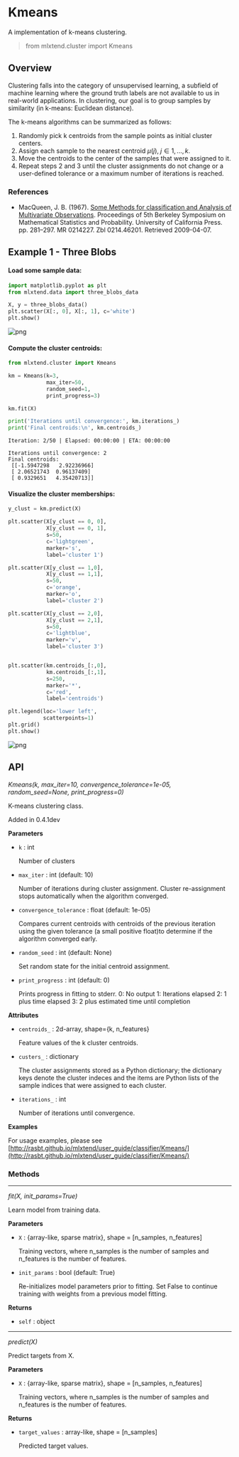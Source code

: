 # Kmeans

A implementation of k-means clustering.

> from mlxtend.cluster import Kmeans

## Overview

Clustering falls into the category of unsupervised learning, a subfield of machine learning where the ground truth labels are not available to us in real-world applications. In clustering, our goal is to group samples by similarity (in k-means: Euclidean distance).

The k-means algorithms can be summarized as follows:

1. Randomly pick k centroids from the sample points as initial cluster centers.
2. Assign each sample to the nearest centroid $\mu(j), \; j \in {1,...,k}$.
3. Move the centroids to the center of the samples that were assigned to it.
4. Repeat steps 2 and 3 until the cluster assignments do not change or a user-defined tolerance or a maximum number of iterations is reached.

### References


- MacQueen, J. B. (1967). [Some Methods for classification and Analysis of Multivariate Observations](http://projecteuclid.org/euclid.bsmsp/1200512992). Proceedings of 5th Berkeley Symposium on Mathematical Statistics and Probability. University of California Press. pp. 281–297. MR 0214227. Zbl 0214.46201. Retrieved 2009-04-07.

## Example 1 - Three Blobs

#### Load some sample data:


```python
import matplotlib.pyplot as plt
from mlxtend.data import three_blobs_data

X, y = three_blobs_data()
plt.scatter(X[:, 0], X[:, 1], c='white')
plt.show()
```


![png](Kmeans_files/Kmeans_10_0.png)


#### Compute the cluster centroids:


```python
from mlxtend.cluster import Kmeans

km = Kmeans(k=3, 
            max_iter=50, 
            random_seed=1, 
            print_progress=3)

km.fit(X)

print('Iterations until convergence:', km.iterations_)
print('Final centroids:\n', km.centroids_)
```

    Iteration: 2/50 | Elapsed: 00:00:00 | ETA: 00:00:00

    Iterations until convergence: 2
    Final centroids:
     [[-1.5947298   2.92236966]
     [ 2.06521743  0.96137409]
     [ 0.9329651   4.35420713]]


#### Visualize the cluster memberships:


```python
y_clust = km.predict(X)

plt.scatter(X[y_clust == 0, 0],
            X[y_clust == 0, 1],
            s=50,
            c='lightgreen',
            marker='s',
            label='cluster 1')

plt.scatter(X[y_clust == 1,0],
            X[y_clust == 1,1],
            s=50,
            c='orange',
            marker='o',
            label='cluster 2')

plt.scatter(X[y_clust == 2,0],
            X[y_clust == 2,1],
            s=50,
            c='lightblue',
            marker='v',
            label='cluster 3')


plt.scatter(km.centroids_[:,0],
            km.centroids_[:,1],
            s=250,
            marker='*',
            c='red',
            label='centroids')

plt.legend(loc='lower left',
           scatterpoints=1)
plt.grid()
plt.show()
```


![png](Kmeans_files/Kmeans_14_0.png)


## API


*Kmeans(k, max_iter=10, convergence_tolerance=1e-05, random_seed=None, print_progress=0)*

K-means clustering class.

Added in 0.4.1dev

**Parameters**

- `k` : int

    Number of clusters

- `max_iter` : int (default: 10)

    Number of iterations during cluster assignment.
    Cluster re-assignment stops automatically when the algorithm
    converged.

- `convergence_tolerance` : float (default: 1e-05)

    Compares current centroids with centroids of the previous iteration
    using the given tolerance (a small positive float)to determine
    if the algorithm converged early.

- `random_seed` : int (default: None)

    Set random state for the initial centroid assignment.

- `print_progress` : int (default: 0)

    Prints progress in fitting to stderr.
    0: No output
    1: Iterations elapsed
    2: 1 plus time elapsed
    3: 2 plus estimated time until completion

**Attributes**

- `centroids_` : 2d-array, shape={k, n_features}

    Feature values of the k cluster centroids.

- `custers_` : dictionary

    The cluster assignments stored as a Python dictionary;
    the dictionary keys denote the cluster indeces and the items are
    Python lists of the sample indices that were assigned to each
    cluster.

- `iterations_` : int

    Number of iterations until convergence.

**Examples**

For usage examples, please see
    [http://rasbt.github.io/mlxtend/user_guide/classifier/Kmeans/](http://rasbt.github.io/mlxtend/user_guide/classifier/Kmeans/)

### Methods

<hr>

*fit(X, init_params=True)*

Learn model from training data.

**Parameters**

- `X` : {array-like, sparse matrix}, shape = [n_samples, n_features]

    Training vectors, where n_samples is the number of samples and
    n_features is the number of features.

- `init_params` : bool (default: True)

    Re-initializes model parameters prior to fitting.
    Set False to continue training with weights from
    a previous model fitting.

**Returns**

- `self` : object


<hr>

*predict(X)*

Predict targets from X.

**Parameters**

- `X` : {array-like, sparse matrix}, shape = [n_samples, n_features]

    Training vectors, where n_samples is the number of samples and
    n_features is the number of features.

**Returns**

- `target_values` : array-like, shape = [n_samples]

    Predicted target values.


